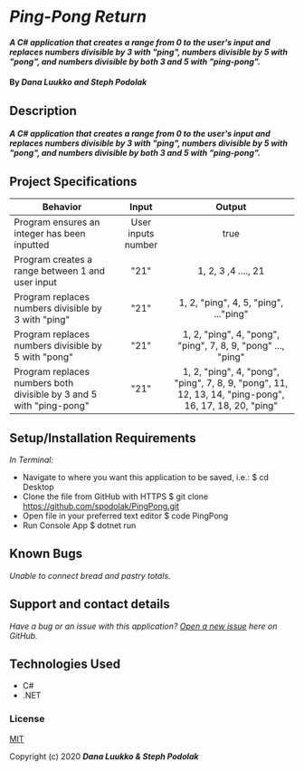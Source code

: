 # _Ping-Pong Return_

#### _A C# application that creates a range from 0 to the user's input and replaces numbers divisible by 3 with "ping", numbers divisible by 5 with "pong", and numbers divisible by both 3 and 5 with "ping-pong"._

#### By _**Dana Luukko and Steph Podolak**_

## Description
#### _A C# application that creates a range from 0 to the user's input and replaces numbers divisible by 3 with "ping", numbers divisible by 5 with "pong", and numbers divisible by both 3 and 5 with "ping-pong"._

## Project Specifications

|Behavior|Input|Output|
|---|:---:|:---:|
| Program ensures an integer has been inputted | User inputs number | true |
| Program creates a range between 1 and user input | "21" | 1, 2, 3 ,4 ...., 21 |
| Program replaces numbers divisible by 3 with "ping"  | "21" | 1, 2, "ping", 4, 5, "ping", ..."ping" |
| Program replaces numbers divisible by 5 with "pong" | "21" | 1, 2, "ping", 4, "pong", "ping", 7, 8, 9, "pong" ..., "ping"|
| Program replaces numbers both divisible by 3 and 5 with "ping-pong" | "21" | 1, 2, "ping", 4, "pong", "ping", 7, 8, 9, "pong", 11, 12, 13, 14, "ping-pong", 16, 17, 18, 20, "ping" |



## Setup/Installation Requirements

_In Terminal:_

* Navigate to where you want this application to be saved, i.e.:
$ cd Desktop
* Clone the file from GitHub with HTTPS
$ git clone https://github.com/spodolak/PingPong.git
* Open file in your preferred text editor
$ code PingPong
* Run Console App
$ dotnet run 

## Known Bugs

_Unable to connect bread and pastry totals._

## Support and contact details

_Have a bug or an issue with this application? [Open a new issue](https://github.com/spodolak/PingPing/issues) here on GitHub._

## Technologies Used

* C#
* .NET


### License

[MIT](https://choosealicense.com/licenses/mit/)

Copyright (c) 2020 **_Dana Luukko & Steph Podolak_**
